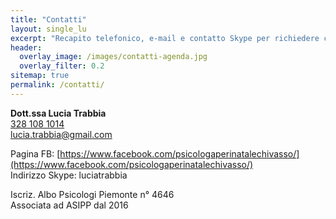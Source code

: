```yaml
---
title: "Contatti"
layout: single_lu
excerpt: "Recapito telefonico, e-mail e contatto Skype per richiedere consulenze"
header:
  overlay_image: /images/contatti-agenda.jpg
  overlay_filter: 0.2
sitemap: true
permalink: /contatti/
---
```

**Dott.ssa Lucia Trabbia**<br>
<i class="fa fa-mobile" aria-hidden="true" style="font-size: 175%"></i> <a href="tel:+39 328 108 1014">328 108 1014</a><br>
<i class="fa fa-envelope" aria-hidden="true"></i> <a href="mailto:&#108;&#117;&#099;&#105;&#097;&#046;&#116;&#114;&#097;&#098;&#098;&#105;&#097;&#064;&#103;&#109;&#097;&#105;&#108;&#046;&#099;&#111;&#109;" itemprop="email">&#108;&#117;&#099;&#105;&#097;&#046;&#116;&#114;&#097;&#098;&#098;&#105;&#097;&#064;&#103;&#109;&#097;&#105;&#108;&#046;&#099;&#111;&#109;</a>

Pagina FB: [https://www.facebook.com/psicologaperinatalechivasso/](https://www.facebook.com/psicologaperinatalechivasso/)<br>
Indirizzo Skype: luciatrabbia

Iscriz. Albo Psicologi Piemonte n° 4646<br>
Associata ad ASIPP dal 2016